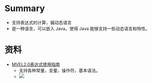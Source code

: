 # Summary
- 支持表达式的计算，偏动态语言
- 是一种语言，可以嵌入 Java，使得 Java 能够支持一些动态语言和特性。
# 资料
- [MVEL2.0表达式使用指南](https://www.jianshu.com/p/27065532e84f)
	- 支持各种常量，变量，操作符，基本语法。
	- ![](note/files/Pasted%20image%2020230214145910.png)
